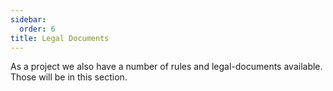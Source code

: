 ```yaml
---
sidebar:
  order: 6
title: Legal Documents
---
```


As a project we also have a number of rules and legal-documents available.
Those will be in this section.
